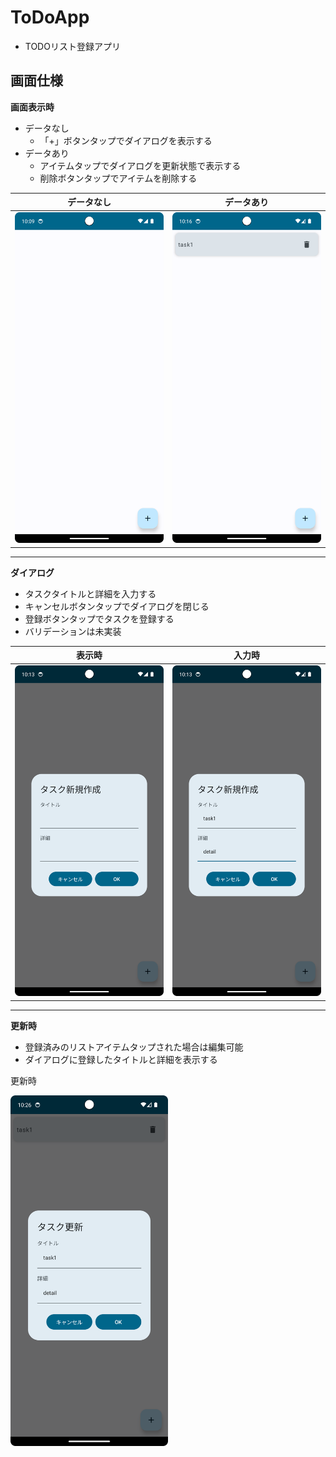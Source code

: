 # ToDoApp

- TODOリスト登録アプリ

## 画面仕様

**画面表示時**

- データなし
    - 「+」ボタンタップでダイアログを表示する
- データあり
    - アイテムタップでダイアログを更新状態で表示する
    - 削除ボタンタップでアイテムを削除する

 データなし                      | データあり                      
----------------------------|----------------------------
 ![](readmefiles/データなし.png) | ![](readmefiles/データあり.png) 

---

**ダイアログ**

- タスクタイトルと詳細を入力する
- キャンセルボタンタップでダイアログを閉じる
- 登録ボタンタップでタスクを登録する
- バリデーションは未実装

 表示時                        | 入力時                           
----------------------------|-------------------------------
 ![](readmefiles/ダイアログ.png) | ![](readmefiles/ダイアログ_入力.png) 

---

**更新時**

- 登録済みのリストアイテムタップされた場合は編集可能
- ダイアログに登録したタイトルと詳細を表示する

更新時

<img width="50%" src="readmefiles/更新.png">
